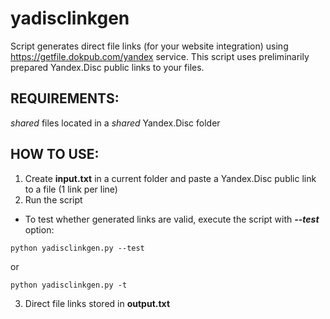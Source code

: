 # yadisclinkgen
Script generates direct file links (for your website integration) using https://getfile.dokpub.com/yandex service. This script uses preliminarily prepared Yandex.Disc public links to your files.

## REQUIREMENTS: 
_shared_ files located in a _shared_ Yandex.Disc folder
## HOW TO USE:
1. Create **input.txt** in a current folder and paste a Yandex.Disc public link to a file (1 link per line)
2. Run the script
* To test whether generated links are valid, execute the script with ***--test*** option:
```
python yadisclinkgen.py --test
```
or
```
python yadisclinkgen.py -t
```
3. Direct file links stored in **output.txt**
